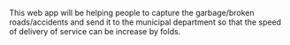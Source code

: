 This web app will be helping people to capture the garbage/broken roads/accidents and send it to the municipal department so that the speed of delivery of service can be increase by folds.
